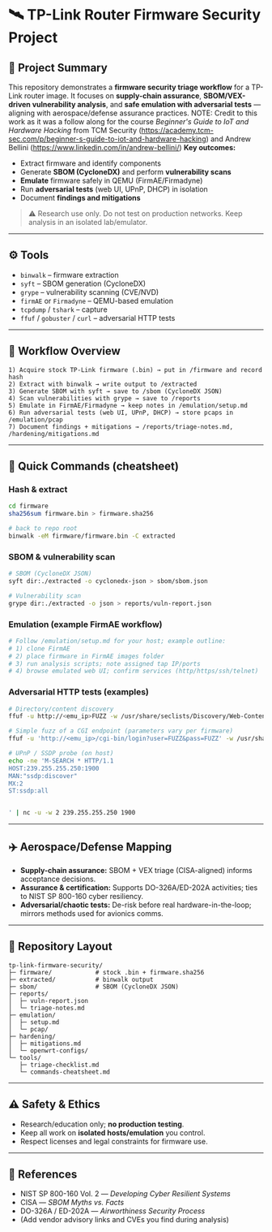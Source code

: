 # 🛰️ TP-Link Router Firmware Security Project

## 📌 Project Summary
This repository demonstrates a **firmware security triage workflow** for a TP-Link router image. It focuses on **supply-chain assurance**, **SBOM/VEX-driven vulnerability analysis**, and **safe emulation with adversarial tests** — aligning with aerospace/defense assurance practices.
NOTE: Credit to this work as it was a follow along for the course *Beginner's Guide to IoT and Hardware Hacking* from TCM Security (https://academy.tcm-sec.com/p/beginner-s-guide-to-iot-and-hardware-hacking) and Andrew Bellini (https://www.linkedin.com/in/andrew-bellini/)
**Key outcomes:**
- Extract firmware and identify components
- Generate **SBOM (CycloneDX)** and perform **vulnerability scans**
- **Emulate** firmware safely in QEMU (FirmAE/Firmadyne)
- Run **adversarial tests** (web UI, UPnP, DHCP) in isolation
- Document **findings and mitigations**

> ⚠️ Research use only. Do not test on production networks. Keep analysis in an isolated lab/emulator.

---

## ⚙️ Tools
- `binwalk` – firmware extraction
- `syft` – SBOM generation (CycloneDX)
- `grype` – vulnerability scanning (CVE/NVD)
- `firmAE` or `Firmadyne` – QEMU-based emulation
- `tcpdump` / `tshark` – capture
- `ffuf` / `gobuster` / `curl` – adversarial HTTP tests

---

## 🔬 Workflow Overview
```
1) Acquire stock TP-Link firmware (.bin) → put in /firmware and record hash
2) Extract with binwalk → write output to /extracted
3) Generate SBOM with syft → save to /sbom (CycloneDX JSON)
4) Scan vulnerabilities with grype → save to /reports
5) Emulate in FirmAE/Firmadyne → keep notes in /emulation/setup.md
6) Run adversarial tests (web UI, UPnP, DHCP) → store pcaps in /emulation/pcap
7) Document findings + mitigations → /reports/triage-notes.md, /hardening/mitigations.md
```

---

## 🧪 Quick Commands (cheatsheet)

### Hash & extract
```bash
cd firmware
sha256sum firmware.bin > firmware.sha256

# back to repo root
binwalk -eM firmware/firmware.bin -C extracted
```

### SBOM & vulnerability scan
```bash
# SBOM (CycloneDX JSON)
syft dir:./extracted -o cyclonedx-json > sbom/sbom.json

# Vulnerability scan
grype dir:./extracted -o json > reports/vuln-report.json
```

### Emulation (example FirmAE workflow)
```bash
# Follow /emulation/setup.md for your host; example outline:
# 1) clone FirmAE
# 2) place firmware in FirmAE images folder
# 3) run analysis scripts; note assigned tap IP/ports
# 4) browse emulated web UI; confirm services (http/https/ssh/telnet)
```

### Adversarial HTTP tests (examples)
```bash
# Directory/content discovery
ffuf -u http://<emu_ip>FUZZ -w /usr/share/seclists/Discovery/Web-Content/common.txt -mc all -fs 0

# Simple fuzz of a CGI endpoint (parameters vary per firmware)
ffuf -u 'http://<emu_ip>/cgi-bin/login?user=FUZZ&pass=FUZZ' -w /usr/share/seclists/Passwords/Common-Credentials/10-million-password-list-top-1000.txt -mr 'error|invalid|success'

# UPnP / SSDP probe (on host)
echo -ne 'M-SEARCH * HTTP/1.1
HOST:239.255.255.250:1900
MAN:"ssdp:discover"
MX:2
ST:ssdp:all


' | nc -u -w 2 239.255.255.250 1900
```

---

## ✈️ Aerospace/Defense Mapping
- **Supply-chain assurance:** SBOM + VEX triage (CISA-aligned) informs acceptance decisions.
- **Assurance & certification:** Supports DO-326A/ED-202A activities; ties to NIST SP 800-160 cyber resiliency.
- **Adversarial/chaotic tests:** De-risk before real hardware-in-the-loop; mirrors methods used for avionics comms.

---

## 📂 Repository Layout
```
tp-link-firmware-security/
├─ firmware/            # stock .bin + firmware.sha256
├─ extracted/           # binwalk output
├─ sbom/                # SBOM (CycloneDX JSON)
├─ reports/
│  ├─ vuln-report.json
│  └─ triage-notes.md
├─ emulation/
│  ├─ setup.md
│  └─ pcap/
├─ hardening/
│  ├─ mitigations.md
│  └─ openwrt-configs/
└─ tools/
   ├─ triage-checklist.md
   └─ commands-cheatsheet.md
```

---

## ⚠️ Safety & Ethics
- Research/education only; **no production testing**.
- Keep all work on **isolated hosts/emulation** you control.
- Respect licenses and legal constraints for firmware use.

---

## 📖 References
- NIST SP 800-160 Vol. 2 — *Developing Cyber Resilient Systems*
- CISA — *SBOM Myths vs. Facts*
- DO-326A / ED-202A — *Airworthiness Security Process*
- (Add vendor advisory links and CVEs you find during analysis)


